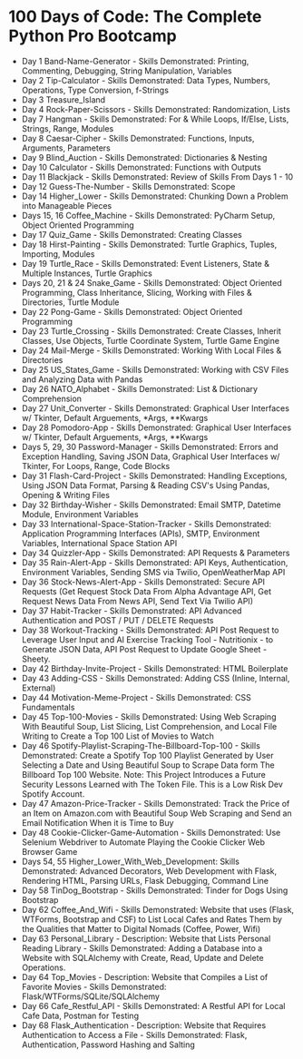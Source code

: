 # 100 Days of Code: The Complete Python Pro Bootcamp


- Day 1 Band-Name-Generator - Skills Demonstrated: Printing, Commenting, Debugging, String Manipulation, Variables
- Day 2 Tip-Calculator - Skills Demonstrated: Data Types, Numbers, Operations, Type Conversion, f-Strings
- Day 3 Treasure_Island
- Day 4 Rock-Paper-Scissors - Skills Demonstrated: Randomization, Lists
- Day 7 Hangman - Skills Demonstrated: For & While Loops, If/Else, Lists, Strings, Range, Modules
- Day 8 Caesar-Cipher - Skills Demonstrated: Functions, Inputs, Arguments, Parameters
- Day 9 Blind_Auction - Skills Demonstrated: Dictionaries & Nesting
- Day 10 Calculator - Skills Demonstrated: Functions with Outputs
- Day 11 Blackjack - Skills Demonstrated: Review of Skills From Days 1 - 10
- Day 12 Guess-The-Number - Skills Demonstrated: Scope
- Day 14 Higher_Lower - Skills Demonstrated: Chunking Down a Problem into Manageable Pieces
- Days 15, 16 Coffee_Machine - Skills Demonstrated: PyCharm Setup, Object Oriented Programming
- Day 17 Quiz_Game - Skills Demonstrated: Creating Classes
- Day 18 Hirst-Painting - Skills Demonstrated: Turtle Graphics, Tuples, Importing, Modules
- Day 19 Turtle_Race - Skills Demonstrated: Event Listeners, State & Multiple Instances, Turtle Graphics
- Days 20, 21 & 24 Snake_Game - Skills Demonstrated: Object Oriented Programming, Class Inheritance, Slicing, Working with Files & Directories, Turtle Module
- Day 22 Pong-Game - Skills Demonstrated: Object Oriented Programming
- Day 23 Turtle_Crossing - Skills Demonstrated: Create Classes, Inherit Classes, Use Objects, Turtle Coordinate System, Turtle Game Engine
- Day 24 Mail-Merge - Skills Demonstrated: Working With Local Files & Directories
- Day 25 US_States_Game - Skills Demonstrated: Working with CSV Files and Analyzing Data with Pandas
- Day 26 NATO_Alphabet - Skills Demonstrated: List & Dictionary Comprehension
- Day 27 Unit_Converter - Skills Demonstrated: Graphical User Interfaces w/ Tkinter, Default Arguements, *Args, **Kwargs
- Day 28 Pomodoro-App - Skills Demonstrated: Graphical User Interfaces w/ Tkinter, Default Arguements, *Args, **Kwargs
- Days 5, 29, 30 Password-Manager - Skills Demonstrated: Errors and Exception Handling, Saving JSON Data, Graphical User Interfaces w/ Tkinter, For Loops, Range, Code Blocks
- Day 31 Flash-Card-Project - Skills Demonstrated: Handling Exceptions, Using JSON Data Format, Parsing & Reading CSV's Using Pandas, Opening & Writing Files
- Day 32 Birthday-Wisher - Skills Demonstrated: Email SMTP, Datetime Module, Environment Variables
- Day 33 International-Space-Station-Tracker - Skills Demonstrated: Application Programming Interfaces (APIs), SMTP, Environment Variables, International Space Station API
- Day 34 Quizzler-App - Skills Demonstrated: API Requests & Parameters
- Day 35 Rain-Alert-App - Skills Demonstrated: API Keys, Authentication, Environment Variables, Sending SMS via Twilio, OpenWeatherMap API
- Day 36 Stock-News-Alert-App - Skills Demonstrated: Secure API Requests (Get Request Stock Data From Alpha Advantage API, Get Request News Data From News API, Send Text Via Twilio API)
- Day 37 Habit-Tracker - Skills Demonstrated: API Advanced Authentication and POST / PUT / DELETE Requests
- Day 38 Workout-Tracking - Skills Demonstrated: API Post Request to Leverage User Input and AI Exercise Tracking Tool - Nutritionix - to Generate JSON Data, API Post Request to Update Google Sheet -Sheety.
- Day 42 Birthday-Invite-Project - Skills Demonstrated: HTML Boilerplate
- Day 43 Adding-CSS - Skills Demonstrated: Adding CSS (Inline, Internal, External)
- Day 44 Motivation-Meme-Project - Skills Demonstrated: CSS Fundamentals
- Day 45 Top-100-Movies - Skills Demonstrated: Using Web Scraping With Beautiful Soup, List Slicing, List Comprehension, and Local File Writing to Create a Top 100 List of Movies to Watch
- Day 46 Spotify-Playlist-Scraping-The-Billboard-Top-100 - Skills Demonstrated: Create a Spotify Top 100 Playlist Generated by User Selecting a Date and Using Beautiful Soup to Scrape Data form The Billboard Top 100 Website. Note: This Project Introduces a Future Security Lessons Learned with The Token File. This is a Low Risk Dev Spotify Account.
- Day 47 Amazon-Price-Tracker - Skills Demonstrated: Track the Price of an Item on Amazon.com with Beautiful Soup Web Scraping and Send an Email Notification When it is Time to Buy
- Day 48 Cookie-Clicker-Game-Automation - Skills Demonstrated: Use Selenium Webdriver to Automate Playing the Cookie Clicker Web Browser Game
- Days 54, 55 Higher_Lower_With_Web_Development: Skills Demonstrated: Advanced Decorators, Web Development with Flask, Rendering HTML, Parsing URLs, Flask Debugging, Command Line
- Day 58 TinDog_Bootstrap - Skills Demonstrated: Tinder for Dogs Using Bootstrap
- Day 62 Coffee_And_Wifi - Skills Demonstrated: Website that uses (Flask, WTForms, Bootstrap and CSF) to List Local Cafes and Rates Them by the Qualities that Matter to Digital Nomads (Coffee, Power, Wifi)
- Day 63 Personal_Library - Description: Website that Lists Personal Reading Library - Skills Demonstrated: Adding a Database into a Website with SQLAlchemy with Create, Read, Update and Delete Operations.
- Day 64 Top_Movies - Description: Website that Compiles a List of Favorite Movies - Skills Demonstrated: Flask/WTForms/SQLite/SQLAlchemy
- Day 66 Cafe_Restful_API - Skills Demonstrated: A Restful API for Local Cafe Data, Postman for Testing
- Day 68 Flask_Authentication - Description: Website that Requires Authentication to Access a File - Skills Demonstrated: Flask, Authentication, Password Hashing and Salting
